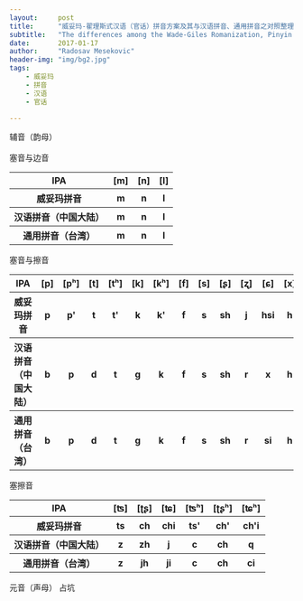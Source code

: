 ```yaml
---
layout:     post
title:      "威妥玛-翟理斯式汉语（官话）拼音方案及其与汉语拼音、通用拼音之对照整理"
subtitle:   "The differences among the Wade-Giles Romanization, Pinyin and Tongyong Pinyin"
date:       2017-01-17
author:     "Radosav Mesekovic"
header-img: "img/bg2.jpg"
tags:
    - 威妥玛
    - 拼音
    - 汉语
    - 官话
    
---
```


辅音（韵母）
<br>
</br>塞音与边音 
<table> 
   <tr>
       <th>IPA</th>
       <th>[m]</th>
       <th>[n]</th>
       <th>[l]</th>
    </tr>
    <tr>
        <th>威妥玛拼音</th>
        <th>m</th>
        <th>n</th>
        <th>l</th>
    </tr>
    <tr>
        <th>汉语拼音（中国大陆）</th>
        <th>m</th>
        <th>n</th>
        <th>l</th>
    </tr>
    <tr>
        <th>通用拼音（台湾）</th>
        <th>m</th>
        <th>n</th>
        <th>l</th>
    </tr>
</table> 




塞音与擦音

<table>    
   <tr>    
        <th>IPA</th>
        <th>[p]</th>
        <th>[pʰ]</th>
        <th>[t]</th>
        <th>[tʰ]</th>
        <th>[k]</th>
        <th>[kʰ]</th>
        <th>[f]</th>
        <th>[s]</th>
        <th>[ʂ]</th>
        <th>[ʐ]</th>
        <th>[ɕ]</th>
        <th>[x]</th>
    </tr>
    <tr>
        <th>威妥玛拼音</th>
        <th>p</th>
        <th>p'</th>
        <th>t</th>
        <th>t'</th>
        <th>k</th>
        <th>k'</th>
        <th>f</th>
        <th>s</th>
        <th>sh</th>
        <th>j</th>
        <th>hsi</th>
        <th>h</th>
    </tr>
    <tr>   
        <th>汉语拼音（中国大陆）</th>
        <th>b</th>
        <th>p</th>
        <th>d</th>    
        <th>t</th>    
        <th>g</th>    
        <th>k</th>    
        <th>f</th>    
        <th>s</th>    
        <th>sh</th>    
        <th>r</th>    
        <th>x</th>    
        <th>h</th>
    </tr>
    <tr>
    <th>通用拼音（台湾）</th>
    <th>b</th>
    <th>p</th>
    <th>d</th>
    <th>t</th>
    <th>g</th>
    <th>k</th>
    <th>f</th>
    <th>s</th>
    <th>sh</th>
    <th>r</th>
    <th>si</th>
    <th>h</th>
     </tr>
</table>


塞擦音
<table>  
    <tr>
        <th>IPA</th>
        <th>[ʦ]</th>
        <th>[ʈʂ]</th>
        <th>[ʨ]</th>
        <th>[ʦʰ]</th>
        <th>[ʈʂʰ]</th>
        <th>[ʨʰ]</th>
    </tr>
    <tr>
        <th>威妥玛拼音</th>
        <th>ts</th>
        <th>ch</th>
        <th>chi</th>
        <th>ts'</th>
        <th>ch'</th>
        <th>ch'i</th>
    </tr>
    <tr>
        <th>汉语拼音（中国大陆）</th>
        <th>z</th>
        <th>zh</th>
        <th>j</th>
        <th>c</th>
        <th>ch</th>
        <th>q</th>
    </tr>
    <tr>
        <th>通用拼音（台湾）</th>
        <th>z</th>
        <th>jh</th>
        <th>ji</th>
        <th>c</th>
        <th>ch</th>
        <th>ci</th>
    </tr>
</table>



元音（声母）
占坑







